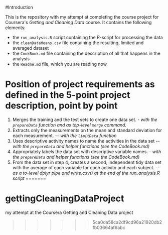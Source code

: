 #Introduction

This is the repository with my attempt at completing the course project for Coursera's *Getting and Cleaning Data* course. It contains the following elements:

* the `run_analysis.R` script containing the R-script for processing the data
* the `cleanDataMeans.csv` file containing the resulting, limited and averaged dataset
* the `CookBook.md` file containing the description of all that happens in the analysis
* the `Readme.md` file, which you are reading now

# Position of project requirements as defined in the 5-point project description, point by point

1. Merges the training and the test sets to create one data set. - *with the `prepareData` function and as top-level `merge` command.*
2. Extracts only the measurements on the mean and standard deviation for each measurement. -- *with the `limitData` function*
3. Uses descriptive activity names to name the activities in the data set -- *with the `prepareData` and helper functions (see the CodeBook.md)*
4. Appropriately labels the data set with descriptive variable names. - *with the `prepareData` and helper functions (see the CodeBook.md)*
5. From the data set in step 4, creates a second, independent tidy data set with the average of each variable for each activity and each subject. -- *as a to-level dplyr pipe and write.csv() at the end of the run_analysis.R script*
=======
# gettingCleaningDataProject
my attempt at the Coursera Getting and Cleaning Data project
>>>>>>> 5ca0da58ca2df9cd96a21920db2fb03664af6abc

